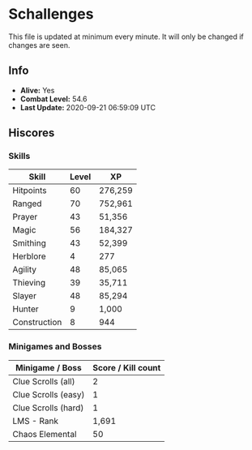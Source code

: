 # Schallenges

This file is updated at minimum every minute. It will only be changed if changes are seen.

## Info

 - **Alive:** Yes
 - **Combat Level:** 54.6
 - **Last Update:** 2020-09-21 06:59:09 UTC

## Hiscores

### Skills

| Skill | Level | XP |
|--|--|--|
| Hitpoints | 60 | 276,259 |
| Ranged | 70 | 752,961 |
| Prayer | 43 | 51,356 |
| Magic | 56 | 184,327 |
| Smithing | 43 | 52,399 |
| Herblore | 4 | 277 |
| Agility | 48 | 85,065 |
| Thieving | 39 | 35,711 |
| Slayer | 48 | 85,294 |
| Hunter | 9 | 1,000 |
| Construction | 8 | 944 |

### Minigames and Bosses

| Minigame / Boss | Score / Kill count |
|--|--|
| Clue Scrolls (all) | 2 |
| Clue Scrolls (easy) | 1 |
| Clue Scrolls (hard) | 1 |
| LMS - Rank | 1,691 |
| Chaos Elemental | 50 |
